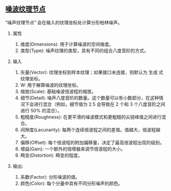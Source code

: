 


## [噪波纹理节点](https://docs.blender.org/manual/zh-hans/latest/render/shader_nodes/textures/noise.html)

“噪声纹理节点” 会在输入的纹理坐标处计算分形柏林噪声。

1. 属性
    1. 维度(Dimensions): 用于计算噪波的空间维度。
    2. 类型(Type): 噪声纹理的类型，具有不同的组合八度音阶的方式。



2. 输入
    1. 矢量(Vector): 纹理坐标到样本纹理；如果接口未连接，则默认为 生成 式纹理坐标。
    2. W: 用于解算噪波的纹理坐标。
    3. 缩放(Scale): 基础噪波倍波程的缩放。
    4. 细节(Detail): 噪声八度音阶的数量。这个数量可以有小数部分，在这种情况下会进行混合（例如，细节值为 2.5 会导致在 2 个和 3 个八度音阶之间进行 50% 的混合）。
    5. 粗糙度(Roughness): 在更平滑的噪波模式和更粗糙的尖锐峰值之间进行混合。
    6. 间隙度(Lacunarity): 每两个连续倍波程之间的差值。值越大，倍波程越大。
    7. 偏移(Offset): 每个倍波程的附加偏移量，决定了最高倍波程出现的级别。
    8. 增益(Gain): 一个额外的倍增器来调节倍波程的大小。
    9. 畸变(Distortion): 畸变的程度。


3. 输出:
    1. 系数(Factor): 分形噪波的值。
    2. 颜色(Color): 每个分量中具有不同分形噪声的颜色。




